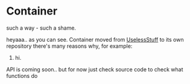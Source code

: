# Container
such a way - such a shame.

heyaaa..
as you can see.
Container moved from [UselessStuff](https://github.com/RbxscrIptConnectinG/UselessStuff) to its own repository
there's many reasons why, for example:
1. hi.

API is coming soon.. but for now
just check source code to check what functions do
